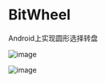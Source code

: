 # BitWheel
Android上实现圆形选择转盘

 ![image](https://github.com/hzl123456/BitWheel/blob/master/screen1.jpg)

 ![image](https://github.com/hzl123456/BitWheel/blob/master/screen2.gif)
